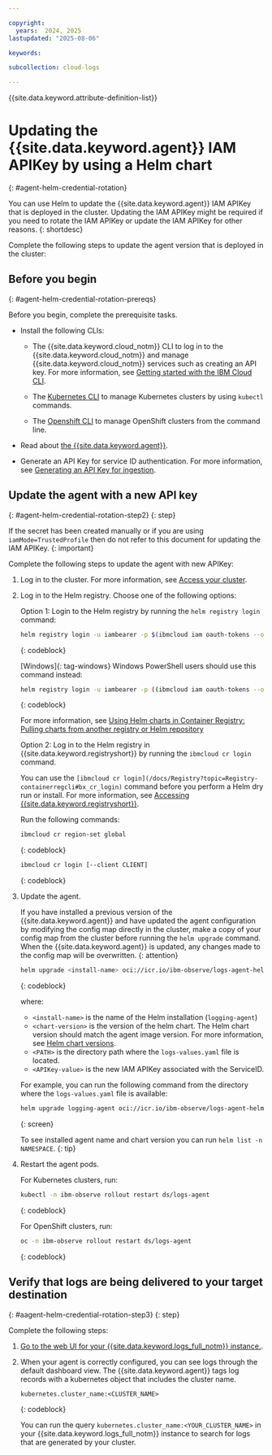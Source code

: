```yaml
---

copyright:
  years:  2024, 2025
lastupdated: "2025-08-06"

keywords:

subcollection: cloud-logs

---
```


{{site.data.keyword.attribute-definition-list}}


# Updating the {{site.data.keyword.agent}} IAM APIKey by using a Helm chart
{: #agent-helm-credential-rotation}

You can use Helm to update the {{site.data.keyword.agent}} IAM APIKey that is deployed in the cluster. Updating the IAM APIKey might be required if you need to rotate the IAM APIKey or update the IAM APIKey for other reasons.
{: shortdesc}

Complete the following steps to update the agent version that is deployed in the cluster:

## Before you begin
{: #agent-helm-credential-rotation-prereqs}

Before you begin, complete the prerequisite tasks.

- Install the following CLIs:

    - The {{site.data.keyword.cloud_notm}} CLI to log in to the {{site.data.keyword.cloud_notm}} and manage {{site.data.keyword.cloud_notm}} services such as creating an API key. For more information, see [Getting started with the IBM Cloud CLI](https://cloud.ibm.com/docs/cli?topic=cli-getting-started).

    - The [Kubernetes CLI](/docs/containers?topic=containers-cli-install) to manage Kubernetes clusters by using `kubectl` commands.

    - The [Openshift CLI](/docs/openshift?topic=openshift-cli-install) to manage OpenShift clusters from the command line.
- Read about [the {{site.data.keyword.agent}}](/docs/cloud-logs?topic=cloud-logs-agent-about).
- Generate an API Key for service ID authentication. For more information, see [Generating an API Key for ingestion](/docs/cloud-logs?topic=cloud-logs-iam-ingestion-serviceid-api-key).



## Update the agent with a new API key
{: #agent-helm-credential-rotation-step2}
{: step}

If the secret has been created manually or if you are using `iamMode=TrustedProfile` then do not refer to this document for updating the IAM APIKey.
{: important}

Complete the following steps to update the agent with new APIKey:

1. Log in to the cluster. For more information, see [Access your cluster](/docs/containers?topic=containers-access_cluster).

2. Log in to the Helm registry. Choose one of the following options:

    Option 1: Login to the Helm registry by running the `helm registry login` command:

    ```sh
    helm registry login -u iambearer -p $(ibmcloud iam oauth-tokens --output json | jq -r .iam_token | cut -d " " -f2) icr.io
    ```
    {: codeblock}

    [Windows]{: tag-windows} Windows PowerShell users should use this command instead:

    ```sh
    helm registry login -u iambearer -p ((ibmcloud iam oauth-tokens --output json | ConvertFrom-Json).iam_token -replace 'Bearer ', '') icr.io
    ```
    {: codeblock}

    For more information, see [Using Helm charts in Container Registry: Pulling charts from another registry or Helm repository](/docs/Registry?topic=Registry-registry_helm_charts#registry_helm_charts_pull)

    Option 2:  Log in to the Helm registry in {{site.data.keyword.registryshort}} by running the `ibmcloud cr login` command.

    You can use the `[ibmcloud cr login](/docs/Registry?topic=Registry-containerregcli#bx_cr_login)` command before you perform a Helm dry run or install. For more information, see [Accessing {{site.data.keyword.registryshort}}](/docs/Registry?topic=Registry-registry_access).

    Run the following commands:

    ```sh
    ibmcloud cr region-set global
    ```
    {: codeblock}

    ```sh
    ibmcloud cr login [--client CLIENT]
    ```
    {: codeblock}

2. Update the agent.

    If you have installed a previous version of the {{site.data.keyword.agent}} and have updated the agent configuration by modifying the config map directly in the cluster, make a copy of your config map from the cluster before running the `helm upgrade` command. When the {{site.data.keyword.agent}} is updated, any changes made to the config map will be overwritten.
    {: attention}

    ```sh
    helm upgrade <install-name> oci://icr.io/ibm-observe/logs-agent-helm --version <chart-version> --values <PATH>/logs-values.yaml -n ibm-observe --create-namespace --set secret.iamAPIKey=<APIKey-value>
    ```
    {: codeblock}

    where:

    - `<install-name>` is the name of the Helm installation (`logging-agent`)
    - `<chart-version>` is the version of the helm chart. The Helm chart version should match the agent image version. For more information, see [Helm chart versions](/docs/cloud-logs?topic=cloud-logs-agent-helm-template-clusters).
    - `<PATH>` is the directory path where the `logs-values.yaml` file is located.
    - `<APIKey-value>` is the new IAM APIKey associated with the ServiceID.

    For example, you can run the following command from the directory where the `logs-values.yaml` file is available:

    ```sh
    helm upgrade logging-agent oci://icr.io/ibm-observe/logs-agent-helm --version 1.5.0 --values ./logs-values.yaml -n ibm-observe --set secret.iamAPIKey=<secret>
    ```
    {: screen}

    To see installed agent name and chart version you can run `helm list -n NAMESPACE`.
    {: tip}

3. Restart the agent pods.

    For Kubernetes clusters, run:

    ```sh
    kubectl -n ibm-observe rollout restart ds/logs-agent
    ```
    {: codeblock}

    For OpenShift clusters, run:

    ```sh
    oc -n ibm-observe rollout restart ds/logs-agent
    ```
    {: codeblock}


## Verify that logs are being delivered to your target destination
{: #aagent-helm-credential-rotation-step3}
{: step}

Complete the following steps:

1. [Go to the web UI for your {{site.data.keyword.logs_full_notm}} instance.](/docs/cloud-logs?topic=cloud-logs-instance-launch).

2. When your agent is correctly configured, you can see logs through the default dashboard view. The {{site.data.keyword.agent}} tags log records with a kubernetes object that includes the cluster name.

    ```text
    kubernetes.cluster_name:<CLUSTER_NAME>
    ```
    {: codeblock}

    You can run the query `kubernetes.cluster_name:<YOUR_CLUSTER_NAME>` in your {{site.data.keyword.logs_full_notm}} instance to search for logs that are generated by your cluster.

